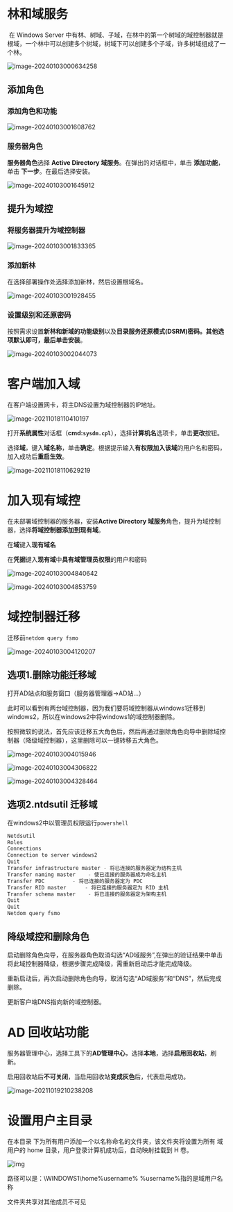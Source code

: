 # 林和域服务

​	在 Windows Server 中有林、树域、子域，在林中的第一个树域的域控制器就是根域，一个林中可以创建多个树域，树域下可以创建多个子域，许多树域组成了一个林。

![image-20240103000634258](images/%E6%9E%97%E5%92%8C%E5%9F%9F%E6%8E%A7.assets/image-20240103000634258.png)



## 添加角色

### 添加角色和功能

![image-20240103001608762](images/%E6%9E%97%E5%92%8C%E5%9F%9F%E6%8E%A7.assets/image-20240103001608762.png)



### 服务器角色

**服务器角色**选择 **Active Directory 域服务**。在弹出的对话框中，单击 **添加功能**，单击 **下一步**。在最后选择安装。

![image-20240103001645912](images/%E6%9E%97%E5%92%8C%E5%9F%9F%E6%8E%A7.assets/image-20240103001645912.png)



## 提升为域控

### 将服务器提升为域控制器

![image-20240103001833365](images/%E6%9E%97%E5%92%8C%E5%9F%9F%E6%8E%A7.assets/image-20240103001833365.png)



### 添加新林

在选择部署操作处选择添加新林，然后设置根域名。

![image-20240103001928455](images/%E6%9E%97%E5%92%8C%E5%9F%9F%E6%8E%A7.assets/image-20240103001928455.png)



### 设置级别和还原密码

按照需求设置**新林和新域的功能级别**以及**目录服务还原模式(DSRM)**密码。**其他选项默认**即可，最后单击**安装**。

![image-20240103002044073](images/%E6%9E%97%E5%92%8C%E5%9F%9F%E6%8E%A7.assets/image-20240103002044073.png)



# 客户端加入域

在客户端设置网卡，将主DNS设置为域控制器的IP地址。

![image-20211018110410197](images/%E6%9E%97%E5%92%8C%E5%9F%9F%E6%8E%A7.assets/image-20211018110410197.png)



打开**系统属性**对话框（**cmd:`sysdm.cpl`**），选择**计算机名**选项卡，单击**更改**按钮。

选择**域**，键入**域名称**，单击**确定**。根据提示输入**有权限加入该域**的用户名和密码，加入成功后**重启生效**。

![image-20211018110629219](images/%E6%9E%97%E5%92%8C%E5%9F%9F%E6%8E%A7.assets/image-20211018110629219.png)



# 加入现有域控

在未部署域控制器的服务器，安装**Active Directory 域服务**角色，提升为域控制器，选择**将域控制器添加到现有域**。

在**域**键入**现有域名**

在**凭据**键入**现有域**中**具有域管理员权限**的用户和密码

![image-20240103004840642](images/%E6%9E%97%E5%92%8C%E5%9F%9F%E6%8E%A7.assets/image-20240103004840642.png)

![image-20240103004853759](images/%E6%9E%97%E5%92%8C%E5%9F%9F%E6%8E%A7.assets/image-20240103004853759.png)



# 域控制器迁移

迁移前`netdom query fsmo`

![image-20240103004120207](images/%E6%9E%97%E5%92%8C%E5%9F%9F%E6%8E%A7.assets/image-20240103004120207.png)

## 选项1.删除功能迁移域

打开AD站点和服务窗口（服务器管理器->AD站…）

此时可以看到有两台域控制器，因为我们要将域控制器从windows1迁移到windows2，所以在windows2中将windows1的域控制器删除。

按照微软的说法，首先应该迁移五大角色后，然后再通过删除角色向导中删除域控制器（降级域控制器），这里删除可以一键转移五大角色。



![image-20240103004015946](images/%E6%9E%97%E5%92%8C%E5%9F%9F%E6%8E%A7.assets/image-20240103004015946.png)

![image-20240103004306822](images/%E6%9E%97%E5%92%8C%E5%9F%9F%E6%8E%A7.assets/image-20240103004306822.png)

![image-20240103004328464](images/%E6%9E%97%E5%92%8C%E5%9F%9F%E6%8E%A7.assets/image-20240103004328464.png)

## 选项2.ntdsutil 迁移域

在windows2中以管理员权限运行`powershell`

```powershell
Netdsutil
Roles
Connections
Connection to server windows2
Quit
Transfer infrastructure master - 将已连接的服务器定为结构主机
Transfer naming master    - 使已连接的服务器成为命名主机
Transfer PDC         - 将已连接的服务器定为 PDC
Transfer RID master      - 将已连接的服务器定为 RID 主机
Transfer schema master    - 将已连接的服务器定为架构主机
Quit
Quit
Netdom query fsmo
```



## 降级域控和删除角色

启动删除角色向导，在服务器角色取消勾选“AD域服务”,在弹出的验证结果中单击将此域控制器降级，根据步骤完成降级，需重新启动后才能完成降级。

重新启动后，再次启动删除角色向导，取消勾选“AD域服务”和“DNS”，然后完成删除。

更新客户端DNS指向新的域控制器。



# AD 回收站功能

服务器管理中心，选择工具下的**AD管理中心**，选择**本地**，选择**启用回收站**，刷新。

启用回收站后**不可关闭**，当启用回收站**变成灰色**后，代表启用成功。

![image-20211019210238208](images/%E6%9E%97%E5%92%8C%E5%9F%9F%E6%8E%A7.assets/image-20211019210238208.png)



# 设置用户主目录

在本目录 下为所有用户添加一个以名称命名的文件夹，该文件夹将设置为所有 域用户的 home 目录，用户登录计算机成功后，自动映射挂载到 H 卷。

![img](images/%E6%9E%97%E5%92%8C%E5%9F%9F%E6%8E%A7.assets/clip_image012.jpg)

路径可以是：\\WINDOWS1\home\%username%  %username%指的是域用户名称

文件夹共享对其他成员不可见
